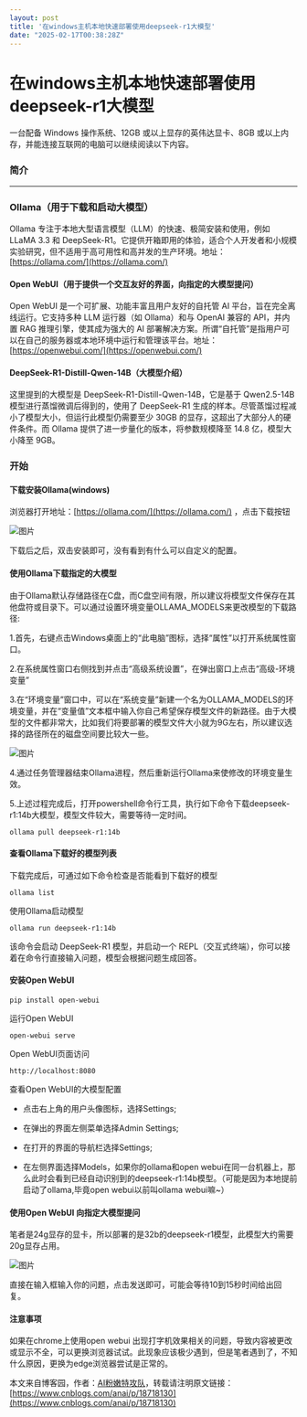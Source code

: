 ```yaml
---
layout: post
title: '在windows主机本地快速部署使用deepseek-r1大模型'
date: "2025-02-17T00:38:28Z"
---
```

在windows主机本地快速部署使用deepseek-r1大模型
================================

一台配备 Windows 操作系统、12GB 或以上显存的英伟达显卡、8GB 或以上内存，并能连接互联网的电脑可以继续阅读以下内容。

### 简介

* * *

### Ollama（用于下载和启动大模型）

Ollama 专注于本地大型语言模型（LLM）的快速、极简安装和使用，例如 LLaMA 3.3 和 DeepSeek-R1。它提供开箱即用的体验，适合个人开发者和小规模实验研究，但不适用于高可用性和高并发的生产环境。地址：[https://ollama.com/](https://ollama.com/)

#### Open WebUI（用于提供一个交互友好的界面，向指定的大模型提问）

Open WebUI 是一个可扩展、功能丰富且用户友好的自托管 AI 平台，旨在完全离线运行。它支持多种 LLM 运行器（如 Ollama）和与 OpenAI 兼容的 API，并内置 RAG 推理引擎，使其成为强大的 AI 部署解决方案。所谓“自托管”是指用户可以在自己的服务器或本地环境中运行和管理该平台。地址：[https://openwebui.com/](https://openwebui.com/)

#### DeepSeek-R1-Distill-Qwen-14B（大模型介绍）

这里提到的大模型是 DeepSeek-R1-Distill-Qwen-14B，它是基于 Qwen2.5-14B 模型进行蒸馏微调后得到的，使用了 DeepSeek-R1 生成的样本。尽管蒸馏过程减小了模型大小，但运行此模型仍需要至少 30GB 的显存，这超出了大部分人的硬件条件。而 Ollama 提供了进一步量化的版本，将参数规模降至 14.8 亿，模型大小降至 9GB。

### 开始

#### 下载安装Ollama(windows)

浏览器打开地址：[https://ollama.com/](https://ollama.com/) ，点击下载按钮

![图片](https://img2024.cnblogs.com/blog/706195/202502/706195-20250216151814832-1178389683.png)

下载后之后，双击安装即可，没有看到有什么可以自定义的配置。

#### 使用Ollama下载指定的大模型

由于Ollama默认存储路径在C盘，而C盘空间有限，所以建议将模型文件保存在其他盘符或目录下。可以通过设置环境变量OLLAMA\_MODELS来更改模型的下载路径:

1.首先，右键点击Windows桌面上的“此电脑”图标，选择“属性”以打开系统属性窗口。

2.在系统属性窗口右侧找到并点击“高级系统设置”，在弹出窗口上点击“高级-环境变量”

3.在“环境变量”窗口中，可以在“系统变量”新建一个名为OLLAMA\_MODELS的环境变量，并在“变量值”文本框中输入你自己希望保存模型文件的新路径。由于大模型的文件都非常大，比如我们将要部署的模型文件大小就为9G左右，所以建议选择的路径所在的磁盘空间要比较大一些。

![图片](https://img2024.cnblogs.com/blog/706195/202502/706195-20250216151814807-968599514.png)

4.通过任务管理器结束Ollama进程，然后重新运行Ollama来使修改的环境变量生效。

5.上述过程完成后，打开powershell命令行工具，执行如下命令下载deepseek-r1:14b大模型，模型文件较大，需要等待一定时间。

    ollama pull deepseek-r1:14b
    

#### 查看Ollama下载好的模型列表

下载完成后，可通过如下命令检查是否能看到下载好的模型

    ollama list
    

使用Ollama启动模型

    ollama run deepseek-r1:14b    
    

该命令会启动 DeepSeek-R1 模型，并启动一个 REPL（交互式终端），你可以接着在命令行直接输入问题，模型会根据问题生成回答。

#### 安装Open WebUI

    pip install open-webui
    

运行Open WebUI

    open-webui serve
    

Open WebUI页面访问

    http://localhost:8080
    

查看Open WebUI的大模型配置

*   点击右上角的用户头像图标，选择Settings;
    
*   在弹出的界面左侧菜单选择Admin Settings;
    
*   在打开的界面的导航栏选择Settings;
    
*   在左侧界面选择Models，如果你的ollama和open webui在同一台机器上，那么此时会看到已经自动识别到的deepseek-r1:14b模型。（可能是因为本地提前启动了ollama,毕竟open webui以前叫ollama webui嘛~）
    

#### 使用Open WebUI 向指定大模型提问

笔者是24g显存的显卡，所以部署的是32b的deepseek-r1模型，此模型大约需要20g显存占用。

![图片](https://img2024.cnblogs.com/blog/706195/202502/706195-20250216151814844-1600971560.png)

直接在输入框输入你的问题，点击发送即可，可能会等待10到15秒时间给出回复。

#### 注意事项

如果在chrome上使用open webui 出现打字机效果相关的问题，导致内容被更改或显示不全，可以更换浏览器试试。此现象应该极少遇到，但是笔者遇到了，不知什么原因，更换为edge浏览器尝试是正常的。

本文来自博客园，作者：[AI粉嫩特攻队](https://www.cnblogs.com/anai/)，转载请注明原文链接：[https://www.cnblogs.com/anai/p/18718130](https://www.cnblogs.com/anai/p/18718130)